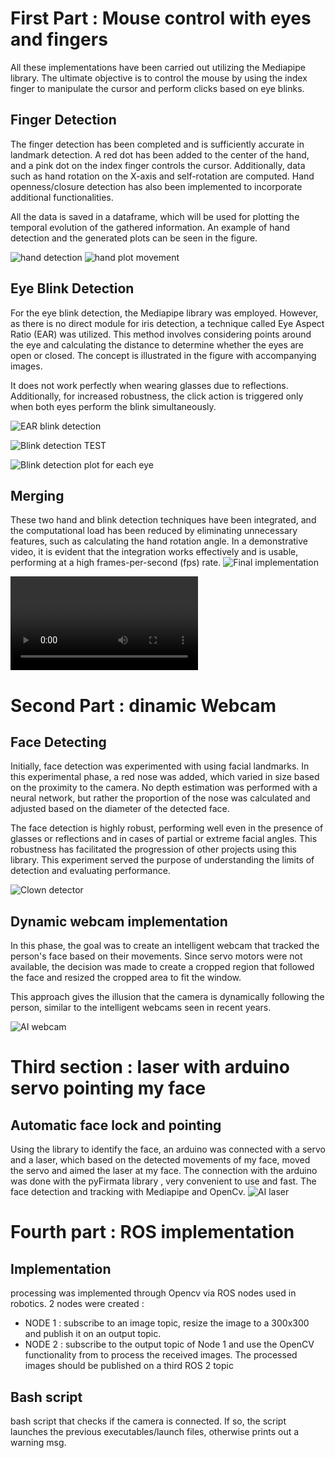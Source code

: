 
# First Part : Mouse control with eyes and fingers
All these implementations have been carried out utilizing the Mediapipe library. The ultimate objective is to control the mouse by using the index finger to manipulate the cursor and perform clicks based on eye blinks.

## Finger Detection
The finger detection has been completed and is sufficiently accurate in landmark detection. A red dot has been added to the center of the hand, and a pink dot on the index finger controls the cursor. Additionally, data such as hand rotation on the X-axis and self-rotation are computed. Hand openness/closure detection has also been implemented to incorporate additional functionalities.

All the data is saved in a dataframe, which will be used for plotting the temporal evolution of the gathered information. An example of hand detection and the generated plots can be seen in the figure.

![hand detection](img/hand.png)
![hand plot movement](img/plothand.png)



## Eye Blink Detection
For the eye blink detection, the Mediapipe library was employed. However, as there is no direct module for iris detection, a technique called Eye Aspect Ratio (EAR) was utilized. This method involves considering points around the eye and calculating the distance to determine whether the eyes are open or closed. The concept is illustrated in the figure with accompanying images.

It does not work perfectly when wearing glasses due to reflections. Additionally, for increased robustness, the click action is triggered only when both eyes perform the blink simultaneously.

![EAR blink detection](img/ear2.png)

![Blink detection TEST](img/eye1.png)

![Blink detection plot for each eye](img/eyeplot.png)





## Merging
These two hand and blink detection techniques have been integrated, and the computational load has been reduced by eliminating unnecessary features, such as calculating the hand rotation angle. In a demonstrative video, it is evident that the integration works effectively and is usable, performing at a high frames-per-second (fps) rate.
![Final implementation](img/merged.png)

![hand plot movement](img/video_test.mp4)

# Second Part : dinamic Webcam

## Face Detecting
  
Initially, face detection was experimented with using facial landmarks. In this experimental phase, a red nose was added, which varied in size based on the proximity to the camera. No depth estimation was performed with a neural network, but rather the proportion of the nose was calculated and adjusted based on the diameter of the detected face.

The face detection is highly robust, performing well even in the presence of glasses or reflections and in cases of partial or extreme facial angles. This robustness has facilitated the progression of other projects using this library. This experiment served the purpose of understanding the limits of detection and evaluating performance.

![Clown detector ](img/clown.png)


## Dynamic webcam implementation
In this phase, the goal was to create an intelligent webcam that tracked the person's face based on their movements. Since servo motors were not available, the decision was made to create a cropped region that followed the face and resized the cropped area to fit the window. 

This approach gives the illusion that the camera is dynamically following the person, similar to the intelligent webcams seen in recent years.

![AI webcam](img/locked.png)

# Third section : laser with arduino servo pointing my face
## Automatic face lock and pointing 
Using the library to identify the face, an arduino was connected with a servo and a laser, which based on the detected movements of my face, moved the servo and aimed the laser at my face. The connection with the arduino was done with the pyFirmata library , very convenient to use and fast. The face detection and tracking with Mediapipe and OpenCv. 
![AI laser](img/servo.jpg)


# Fourth part : ROS implementation
## Implementation 
processing was implemented through Opencv via ROS nodes used in robotics.
2 nodes were created : 
- NODE 1 : subscribe to an image topic, resize the image to a 300x300  and publish it on an output topic.
- NODE 2 : subscribe to the output topic of Node 1 and use the OpenCV 
functionality from to process the received images. The processed 
images should be published on a third ROS 2 topic



## Bash script 
bash script that checks if the camera is connected. If so, the script launches the 
previous executables/launch files, otherwise prints out a warning msg.





